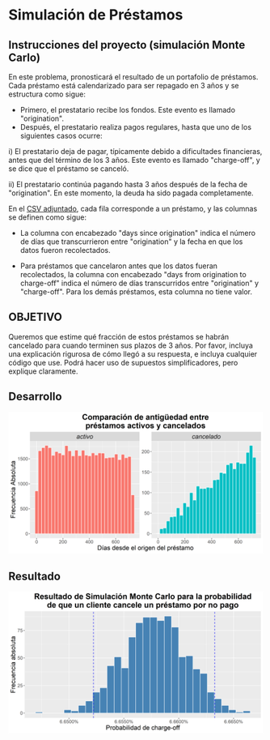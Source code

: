 # Simulación de Préstamos

## Instrucciones del proyecto (simulación Monte Carlo)

En este problema, pronosticará el resultado de un portafolio de préstamos. Cada préstamo está calendarizado para ser repagado en 3 años y se estructura como sigue:

- Primero, el prestatario recibe los fondos. Este evento es llamado "origination".
- Después, el prestatario realiza pagos regulares, hasta que uno de los siguientes casos  ocurre:

i) El prestatario deja de pagar, típicamente debido a dificultades financieras, antes que del término de los 3 años. Este evento es llamado "charge-off", y se dice que el préstamo se canceló.

ii) El prestatario continúa pagando hasta 3 años después de la fecha de "origination". En este momento, la deuda ha sido pagada completamente.

En el [CSV adjuntado](https://github.com/bot13956/Monte_Carlo_Simulation_Loan_Status/blob/master/loan_timing.csv), cada fila corresponde a un préstamo, y las columnas se definen como sigue:

- La columna con encabezado "days since origination" indica el número de días que transcurrieron entre "origination" y la fecha en que los datos fueron recolectados.

- Para préstamos que cancelaron antes que los datos fueran recolectados, la columna con encabezado "days from origination to charge-off" indica el número de días transcurridos entre "origination" y "charge-off". Para los demás préstamos, esta columna no tiene valor.

## OBJETIVO	
Queremos que estime qué fracción de estos préstamos se habrán cancelado para cuando terminen sus plazos de 3 años. Por favor, incluya una explicación rigurosa de cómo llegó a su respuesta, e incluya cualquier código que use. Podrá hacer uso de supuestos simplificadores, pero explique claramente.


## Desarrollo
![](Plots/plot_hist.png)

## Resultado
![](Plots/plot_results.png)

